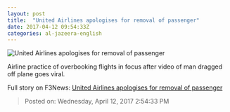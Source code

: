 ```yaml
---
layout: post
title:  "United Airlines apologises for removal of passenger"
date: 2017-04-12 09:54:33Z
categories: al-jazeera-english
---
```


![United Airlines apologises for removal of passenger](http://www.aljazeera.com/mritems/Images/2017/4/10/5a1e99332166468d84d301fd19fda35b_18.jpg)

Airline practice of overbooking flights in focus after video of man dragged off plane goes viral.


Full story on F3News: [United Airlines apologises for removal of passenger](http://www.f3nws.com/n/XA2jSD)

> Posted on: Wednesday, April 12, 2017 2:54:33 PM
